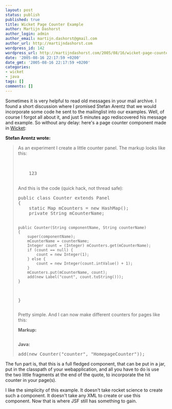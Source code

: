 ```yaml
---
layout: post
status: publish
published: true
title: Wicket Page Counter Example
author: Martijn Dashorst
author_login: admin
author_email: martijn.dashorst@gmail.com
author_url: http://martijndashorst.com
wordpress_id: 142
wordpress_url: http://martijndashorst.com/2005/08/16/wicket-page-counter-example/
date: '2005-08-16 22:17:59 +0200'
date_gmt: '2005-08-16 22:17:59 +0200'
categories:
- wicket
- java
tags: []
comments: []
---
```

<p>Sometimes it is very helpful to read old messages in your mail archive. I found a short discussion where I promised Stefan Arentz that we would incorporate some code he sent to the mailinglist into our examples. Well, of course I forgot all about it, and just 5 minutes ago rediscovered his message and example. So without any delay: here's a page counter component made in <a href="http://wicket.sf.net">Wicket</a>:</p>
<p><b>Stefan Arentz wrote:</b></p>
<blockquote><p>
As an experiment I create a little counter panel.  The markup looks like this:</p>
<pre><html><body>
<wicket:panel>
    <span wicket:id="count">123</span>
</wicket:panel>
</body></html></pre>
<p>And this is the code (quick hack, not thread safe):</p>
<pre>public class Counter extends Panel
{
    static Map mCounters = new HashMap();
    private String mCounterName;

    public Counter(String componentName, String counterName)
    {
        super(componentName);
        mCounterName = counterName;
        Integer count = (Integer) mCounters.get(mCounterName);
        if (count == null) {
            count = new Integer(1);
        } else {
            count = new Integer(count.intValue() + 1);
        }
        mCounters.put(mCounterName, count);
        add(new Label("count", count.toString()));
    }
}</pre>
<p>Pretty simple. And I can now make different counters for pages like  this:</p>
<p><b>Markup:</b></p>
<pre><span wicket:id="counter" /></pre>
<p><b>Java:</b></p>
<pre>add(new Counter("counter", "HomepageCounter"));</pre>
</blockquote>
<p>
The fun part is, that this is a full fledged component, that can be put in a jar, put in the classpath of your webapplication, and all you have to do is use the two little fragments at the end of the quote, to incorporate the hit counter in your page(s).</p>
<p>
I like the simplicity of this example. It doesn't take rocket science to create such a component. It doesn't take any XML to create or use this component. Now that is where JSF still has something to gain.</p>
